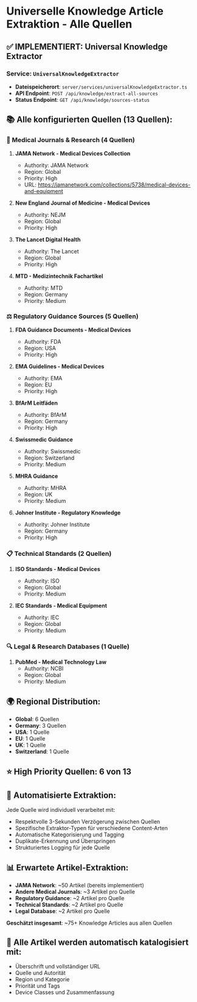 # Universelle Knowledge Article Extraktion - Alle Quellen

## ✅ IMPLEMENTIERT: Universal Knowledge Extractor

### Service: `UniversalKnowledgeExtractor`
- **Dateispeicherort**: `server/services/universalKnowledgeExtractor.ts`
- **API Endpoint**: `POST /api/knowledge/extract-all-sources`
- **Status Endpoint**: `GET /api/knowledge/sources-status`

## 📚 Alle konfigurierten Quellen (13 Quellen):

### 🏥 Medical Journals & Research (4 Quellen)
1. **JAMA Network - Medical Devices Collection**
   - Authority: JAMA Network
   - Region: Global
   - Priority: High
   - URL: https://jamanetwork.com/collections/5738/medical-devices-and-equipment

2. **New England Journal of Medicine - Medical Devices**
   - Authority: NEJM
   - Region: Global
   - Priority: High

3. **The Lancet Digital Health**
   - Authority: The Lancet
   - Region: Global
   - Priority: High

4. **MTD - Medizintechnik Fachartikel**
   - Authority: MTD
   - Region: Germany
   - Priority: Medium

### ⚖️ Regulatory Guidance Sources (5 Quellen)
1. **FDA Guidance Documents - Medical Devices**
   - Authority: FDA
   - Region: USA
   - Priority: High

2. **EMA Guidelines - Medical Devices**
   - Authority: EMA
   - Region: EU
   - Priority: High

3. **BfArM Leitfäden**
   - Authority: BfArM
   - Region: Germany
   - Priority: High

4. **Swissmedic Guidance**
   - Authority: Swissmedic
   - Region: Switzerland
   - Priority: Medium

5. **MHRA Guidance**
   - Authority: MHRA
   - Region: UK
   - Priority: Medium

6. **Johner Institute - Regulatory Knowledge**
   - Authority: Johner Institute
   - Region: Germany
   - Priority: High

### 📋 Technical Standards (2 Quellen)
1. **ISO Standards - Medical Devices**
   - Authority: ISO
   - Region: Global
   - Priority: Medium

2. **IEC Standards - Medical Equipment**
   - Authority: IEC
   - Region: Global
   - Priority: Medium

### 🔍 Legal & Research Databases (1 Quelle)
1. **PubMed - Medical Technology Law**
   - Authority: NCBI
   - Region: Global
   - Priority: Medium

## 🌍 Regional Distribution:
- **Global**: 6 Quellen
- **Germany**: 3 Quellen  
- **USA**: 1 Quelle
- **EU**: 1 Quelle
- **UK**: 1 Quelle
- **Switzerland**: 1 Quelle

## ⭐ High Priority Quellen: 6 von 13

## 🔄 Automatisierte Extraktion:
Jede Quelle wird individuell verarbeitet mit:
- Respektvolle 3-Sekunden Verzögerung zwischen Quellen
- Spezifische Extraktor-Typen für verschiedene Content-Arten
- Automatische Kategorisierung und Tagging
- Duplikate-Erkennung und Überspringen
- Strukturiertes Logging für jede Quelle

## 📊 Erwartete Artikel-Extraktion:
- **JAMA Network**: ~50 Artikel (bereits implementiert)
- **Andere Medical Journals**: ~3 Artikel pro Quelle
- **Regulatory Guidance**: ~2 Artikel pro Quelle  
- **Technical Standards**: ~2 Artikel pro Quelle
- **Legal Database**: ~2 Artikel pro Quelle

**Geschätzt insgesamt**: ~75+ Knowledge Articles aus allen Quellen

## 🎯 Alle Artikel werden automatisch katalogisiert mit:
- Überschrift und vollständiger URL
- Quelle und Autorität
- Region und Kategorie
- Priorität und Tags
- Device Classes und Zusammenfassung